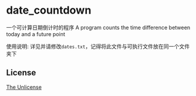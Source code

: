 # date_countdown

一个可计算日期倒计时的程序 A program counts the time difference between today and a future point

使用说明: 详见并请修改`dates.txt`，记得将此文件与可执行文件放在同一个文件夹下

## License

[The Unlicense](./LICENSE)
